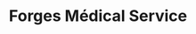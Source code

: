 ---
title: "Forges Médical Service"
url: /forges-les-eaux/forges-medical-service/
shop: approvisionnement médical
---